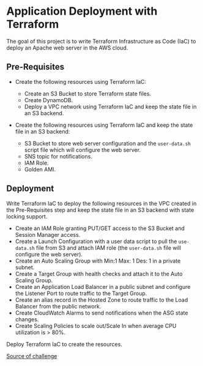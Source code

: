 # Application Deployment with Terraform

The goal of this project is to write Terraform Infrastructure as Code (IaC) to deploy an Apache web server in the AWS cloud.

## Pre-Requisites

- Create the following resources using Terraform IaC:
  - Create an S3 Bucket to store Terraform state files.
  - Create DynamoDB.
  - Deploy a VPC network using Terraform IaC and keep the state file in an S3 backend.

- Create the following resources using Terraform IaC and keep the state file in an S3 backend:
  - S3 Bucket to store web server configuration and the `user-data.sh` script file which will configure the web server.
  - SNS topic for notifications.
  - IAM Role.
  - Golden AMI.

## Deployment

Write Terraform IaC to deploy the following resources in the VPC created in the Pre-Requisites step and keep the state file in an S3 backend with state locking support.

- Create an IAM Role granting PUT/GET access to the S3 Bucket and Session Manager access.
- Create a Launch Configuration with a user data script to pull the `use-data.sh` file from S3 and attach IAM role (the `user-data.sh` file will configure the web server).
- Create an Auto Scaling Group with Min:1 Max: 1 Des: 1 in a private subnet.
- Create a Target Group with health checks and attach it to the Auto Scaling Group.
- Create an Application Load Balancer in a public subnet and configure the Listener Port to route traffic to the Target Group.
- Create an alias record in the Hosted Zone to route traffic to the Load Balancer from the public network.
- Create CloudWatch Alarms to send notifications when the ASG state changes.
- Create Scaling Policies to scale out/Scale In when average CPU utilization is > 80%.

Deploy Terraform IaC to create the resources.

[Source of challenge](https://devopsrealtime.com/deploy-apache-web-server-using-terraform-iac/)
